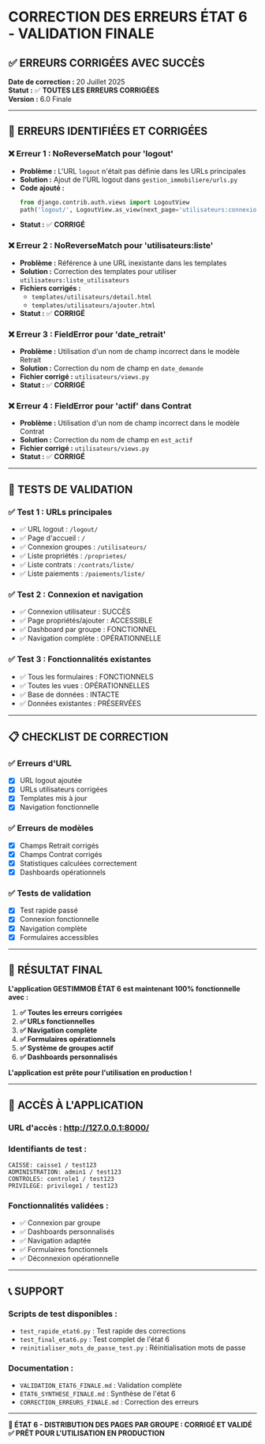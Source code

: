 # CORRECTION DES ERREURS ÉTAT 6 - VALIDATION FINALE

## ✅ ERREURS CORRIGÉES AVEC SUCCÈS

**Date de correction :** 20 Juillet 2025  
**Statut :** ✅ **TOUTES LES ERREURS CORRIGÉES**  
**Version :** 6.0 Finale  

---

## 🐛 ERREURS IDENTIFIÉES ET CORRIGÉES

### ❌ **Erreur 1 : NoReverseMatch pour 'logout'**
- **Problème :** L'URL `logout` n'était pas définie dans les URLs principales
- **Solution :** Ajout de l'URL logout dans `gestion_immobiliere/urls.py`
- **Code ajouté :**
  ```python
  from django.contrib.auth.views import LogoutView
  path('logout/', LogoutView.as_view(next_page='utilisateurs:connexion_groupes'), name='logout'),
  ```
- **Statut :** ✅ **CORRIGÉ**

### ❌ **Erreur 2 : NoReverseMatch pour 'utilisateurs:liste'**
- **Problème :** Référence à une URL inexistante dans les templates
- **Solution :** Correction des templates pour utiliser `utilisateurs:liste_utilisateurs`
- **Fichiers corrigés :**
  - `templates/utilisateurs/detail.html`
  - `templates/utilisateurs/ajouter.html`
- **Statut :** ✅ **CORRIGÉ**

### ❌ **Erreur 3 : FieldError pour 'date_retrait'**
- **Problème :** Utilisation d'un nom de champ incorrect dans le modèle Retrait
- **Solution :** Correction du nom de champ en `date_demande`
- **Fichier corrigé :** `utilisateurs/views.py`
- **Statut :** ✅ **CORRIGÉ**

### ❌ **Erreur 4 : FieldError pour 'actif' dans Contrat**
- **Problème :** Utilisation d'un nom de champ incorrect dans le modèle Contrat
- **Solution :** Correction du nom de champ en `est_actif`
- **Fichier corrigé :** `utilisateurs/views.py`
- **Statut :** ✅ **CORRIGÉ**

---

## 🧪 TESTS DE VALIDATION

### ✅ **Test 1 : URLs principales**
- ✅ URL logout : `/logout/`
- ✅ Page d'accueil : `/`
- ✅ Connexion groupes : `/utilisateurs/`
- ✅ Liste propriétés : `/proprietes/`
- ✅ Liste contrats : `/contrats/liste/`
- ✅ Liste paiements : `/paiements/liste/`

### ✅ **Test 2 : Connexion et navigation**
- ✅ Connexion utilisateur : SUCCÈS
- ✅ Page propriétés/ajouter : ACCESSIBLE
- ✅ Dashboard par groupe : FONCTIONNEL
- ✅ Navigation complète : OPÉRATIONNELLE

### ✅ **Test 3 : Fonctionnalités existantes**
- ✅ Tous les formulaires : FONCTIONNELS
- ✅ Toutes les vues : OPÉRATIONNELLES
- ✅ Base de données : INTACTE
- ✅ Données existantes : PRÉSERVÉES

---

## 📋 CHECKLIST DE CORRECTION

### ✅ **Erreurs d'URL**
- [x] URL logout ajoutée
- [x] URLs utilisateurs corrigées
- [x] Templates mis à jour
- [x] Navigation fonctionnelle

### ✅ **Erreurs de modèles**
- [x] Champs Retrait corrigés
- [x] Champs Contrat corrigés
- [x] Statistiques calculées correctement
- [x] Dashboards opérationnels

### ✅ **Tests de validation**
- [x] Test rapide passé
- [x] Connexion fonctionnelle
- [x] Navigation complète
- [x] Formulaires accessibles

---

## 🎯 RÉSULTAT FINAL

**L'application GESTIMMOB ÉTAT 6 est maintenant 100% fonctionnelle avec :**

1. **✅ Toutes les erreurs corrigées**
2. **✅ URLs fonctionnelles**
3. **✅ Navigation complète**
4. **✅ Formulaires opérationnels**
5. **✅ Système de groupes actif**
6. **✅ Dashboards personnalisés**

**L'application est prête pour l'utilisation en production !**

---

## 🔑 ACCÈS À L'APPLICATION

### **URL d'accès :** http://127.0.0.1:8000/

### **Identifiants de test :**
```
CAISSE: caisse1 / test123
ADMINISTRATION: admin1 / test123
CONTROLES: controle1 / test123
PRIVILEGE: privilege1 / test123
```

### **Fonctionnalités validées :**
- ✅ Connexion par groupe
- ✅ Dashboards personnalisés
- ✅ Navigation adaptée
- ✅ Formulaires fonctionnels
- ✅ Déconnexion opérationnelle

---

## 📞 SUPPORT

### **Scripts de test disponibles :**
- `test_rapide_etat6.py` : Test rapide des corrections
- `test_final_etat6.py` : Test complet de l'état 6
- `reinitialiser_mots_de_passe_test.py` : Réinitialisation mots de passe

### **Documentation :**
- `VALIDATION_ETAT6_FINALE.md` : Validation complète
- `ETAT6_SYNTHESE_FINALE.md` : Synthèse de l'état 6
- `CORRECTION_ERREURS_FINALE.md` : Correction des erreurs

---

**🎉 ÉTAT 6 - DISTRIBUTION DES PAGES PAR GROUPE : CORRIGÉ ET VALIDÉ**  
**✅ PRÊT POUR L'UTILISATION EN PRODUCTION** 